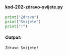 
<a name="kod-202-zdravo-svijete.py"/>

#### kod-202-zdravo-svijete.py

```python
print("Zdravo")
print("Svijete")
print("!")
```

#### _Output:_
```
Zdravo Svijete!
```
